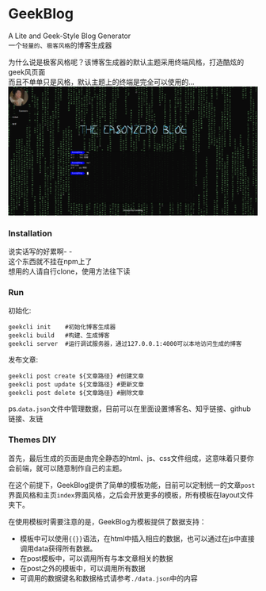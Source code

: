 # GeekBlog
A Lite and Geek-Style Blog Generator  
一个`轻量的`、`极客风格`的博客生成器  

为什么说是极客风格呢？该博客生成器的默认主题采用终端风格，打造酷炫的geek风页面  
而且不单单只是风格，默认主题上的终端是完全可以使用的...  
![结果](./image/result.png)

### Installation
说实话写的好累啊- -  
这个东西就不挂在npm上了  
想用的人请自行clone，使用方法往下读

### Run

初始化:  

```shell
geekcli init    #初始化博客生成器
geekcli build   #构建、生成博客
geekcli server  #运行调试服务器，通过127.0.0.1:4000可以本地访问生成的博客
```

发布文章:  

```shell
geekcli post create ${文章路径} #创建文章
geekcli post update ${文章路径} #更新文章
geekcli post delete ${文章路径} #删除文章
```

ps.`data.json`文件中管理数据，目前可以在里面设置博客名、知乎链接、github链接、友链
### Themes DIY

首先，最后生成的页面是由完全静态的html、js、css文件组成，这意味着只要你会前端，就可以随意制作自己的主题。  

在这个前提下，GeekBlog提供了简单的模板功能，目前可以定制统一的文章`post`界面风格和主页`index`界面风格，之后会开放更多的模板，所有模板在layout文件夹下。  

在使用模板时需要注意的是，GeekBlog为模板提供了数据支持：  

* 模板中可以使用`{{}}`语法，在html中插入相应的数据，也可以通过在js中直接调用data获得所有数据。
* 在post模板中，可以调用所有与本文章相关的数据
* 在post之外的模板中，可以调用所有数据
* 可调用的数据键名和数据格式请参考`./data.json`中的内容